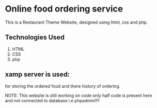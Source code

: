 # Online food ordering service
This is a Restaurant Theme Website, designed using html, css and php. 
 
## Technologies Used
1. HTML
2. CSS
3. php

## xamp server is used:
for storing the ordered food and there history of ordering.

NOTE: This website is still working on code only half code is present here and not connected to database i.e phpadmin!!!!


